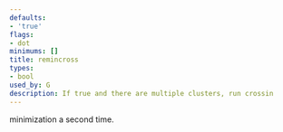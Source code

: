 ```yaml
---
defaults:
- 'true'
flags:
- dot
minimums: []
title: remincross
types:
- bool
used_by: G
description: If true and there are multiple clusters, run crossin
---
```

minimization a second time.
